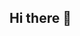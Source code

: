 ## Hi there 👋

<!--
**tiffanialya/tiffanialya** is a ✨ _special_ ✨ repository because its `README.md` (this file) appears on your GitHub profile.

# 👋 **Welcome to My Portfolio**

<div align="center">
  <p><i>ALYA TIFFANI PUTRI</i></p>
</div>

---

### 🤝 **Let's Connect!**

<div align="center">
  
[![Instagram](https://img.shields.io/badge/Instagram-E4405F?style=for-the-badge&logo=instagram&logoColor=white)](YOUR_INSTAGRAM_LINK)
[![Portfolio](https://img.shields.io/badge/Portfolio-4285F4?style=for-the-badge&logo=google-chrome&logoColor=white)](YOUR_PORTFOLIO_LINK)
[![WhatsApp](https://img.shields.io/badge/WhatsApp-25D366?style=for-the-badge&logo=whatsapp&logoColor=white)](YOUR_WHATSAPP_LINK)

</div>

### 💻 **Tech Stack**

<div align="center">

#### Frontend
![HTML5](https://img.shields.io/badge/HTML5-E34F26?style=for-the-badge&logo=html5&logoColor=white)
![CSS3](https://img.shields.io/badge/CSS3-1572B6?style=for-the-badge&logo=css3&logoColor=white)
![Bootstrap](https://img.shields.io/badge/Bootstrap-563D7C?style=for-the-badge&logo=bootstrap&logoColor=white)
![Tailwind CSS](https://img.shields.io/badge/Tailwind%20CSS-38B2AC?style=for-the-badge&logo=tailwind-css&logoColor=white)

#### Backend
![PHP](https://img.shields.io/badge/PHP-777BB4?style=for-the-badge&logo=php&logoColor=white)
![WordPress](https://img.shields.io/badge/WordPress-21759B?style=for-the-badge&logo=wordpress&logoColor=white)

#### Database
![MySQL](https://img.shields.io/badge/MySQL-4479A1?style=for-the-badge&logo=mysql&logoColor=white)

#### Programming
![C++](https://img.shields.io/badge/C++-00599C?style=for-the-badge&logo=cplusplus&logoColor=white)

</div>

---

<div align="center">
  <h3>🌟 Portfolio Status</h3>
  <p><i>WordPress & PHP Portfolio is currently under development. Exciting updates coming soon!</i></p>
</div>

### 📈 **GitHub Stats**

<div align="center">
  
![GitHub Stats](https://github-readme-stats.vercel.app/api?username=tiffanialya&show_icons=true&theme=radical)
![Top Languages](https://github-readme-stats.vercel.app/api/top-langs/?username=tiffanialya&layout=compact&theme=radical)

</div>

---

<div align="center">
  <p>💡 <i>Always learning, always growing!</i></p>
</div>
